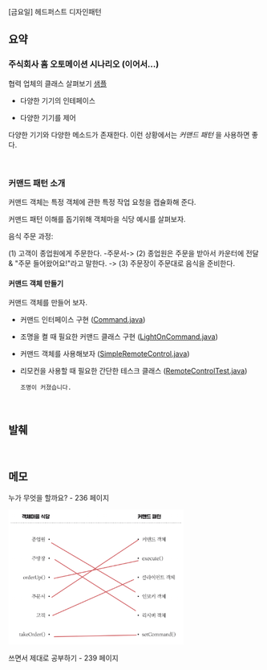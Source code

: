[금요일] 헤드퍼스트 디자인패턴

## 요약

### 주식회사 홈 오토메이션 시나리오 (이어서...)

협력 업체의 클래스 살펴보기 [샘플](../../headfirst-designpatterns/CommandPattern/HomeAutomationSample/src/)

* 다양한 기기의 인테페이스

* 다양한 기기를 제어

다양한 기기와 다양한 메소드가 존재한다. 이런 상황에서는 _커맨드 패턴_ 을 사용하면 좋다.

</br>

### 커맨드 패턴 소개

커맨드 객체는 특정 객체에 관한 특정 작업 요청을 캡슐화해 준다.

커맨드 패턴 이해를 돕기위해 객체마을 식당 예시를 살펴보자.

음식 주문 과정:

(1) 고객이 종업원에게 주문한다. -주문서-> (2) 종업원은 주문을 받아서 카운터에 전달 & "주문 들어왔어요!"라고 말한다. -> (3) 주문장이 주문대로 음식을 준비한다.

#### 커맨드 객체 만들기

커맨드 객체를 만들어 보자.

* 커맨드 인터페이스 구현 ([Command.java](../../headfirst-designpatterns/CommandPattern/FirstCommandObject/src/Command.java))

* 조명을 켤 때 필요한 커맨드 클래스 구현 ([LightOnCommand.java](../../headfirst-designpatterns/CommandPattern/FirstCommandObject/src/LightOnCommand.java))

* 커맨드 객체를 사용해보자 ([SimpleRemoteControl.java](../../headfirst-designpatterns/CommandPattern/FirstCommandObject/src/SimpleRemoteControl.java))

* 리모컨을 사용할 때 필요한 간단한 테스크 클래스 ([RemoteControlTest.java](../../headfirst-designpatterns/CommandPattern/FirstCommandObject/src/RemoteControlTest.java))

    ```
    조명이 커졌습니다.
    ```


</br>

## 발췌

</br>

## 메모

누가 무엇을 할까요? - 236 페이지

<img src="../../images/HFDP_236pg_%EB%88%84%EA%B0%80%EB%AC%B4%EC%97%87%EC%9D%84%ED%95%A0%EA%B9%8C%EC%9A%94.png" width="350" alt="누가 무엇을 할까요?">

쓰면서 제대로 공부하기 - 239 페이지